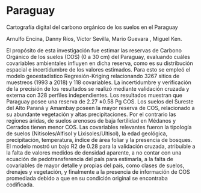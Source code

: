 # Paraguay
Cartografía digital del carbono orgánico de los suelos en el Paraguay

Arnulfo Encina, Danny Ríos, Víctor Sevilla, Mario Guevara , Miguel Ken.

El propósito de esta investigación fue estimar las reservas de Carbono Orgánico de los suelos (COS)
(0 a 30 cm) del Paraguay, evaluando cuáles covariables ambientales influyen en dicha reserva, como es
su distribución espacial e incertidumbre de los valores estimados. Para esto se empleó el modelo
geoestadístico Regresión-Kriging relacionando 3267 sitios de muestreos (1993 a 2018) y 118
covariables. La incertidumbre y verificación de la precisión de los resultados se realizó mediante
validación cruzada y externa con 328 perfiles independientes. Los resultados muestran que Paraguay
posee una reserva de 2.27 ±0.58 Pg COS. Los suelos del Sureste del Alto Paraná y Amambay poseen la
mayor reserva de COS, relacionado a su abundante vegetación y altas precipitaciones. Por el contrario 
las regiones áridas, de suelos arenosos de baja fertilidad en Médanos y Cerrados tienen menor COS. 
Las covariables relevantes fueron la tipología de suelos (Nitisoles/Alfisol y Lixisoles/Ultisol), la edad 
geológica, precipitación, temperatura, índice de área foliar y la presencia de bosques. El modelo mostró 
un bajo R2 de 0.28 para la validación cruzada, atribuible a la falta de valores medidos de densidad 
aparente, a no contar con una ecuación de pedotransferencia del país para estimarla, a la falta de 
covariables de mayor detalle y propias del país, como clases de suelos, drenajes y vegetación, y 
finalmente a la presencia de información de COS promediada debido a que en su condición original se 
encontraba codificada.

